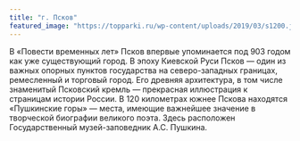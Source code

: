 ```yaml
---
title: "г. Псков"
featured_image: "https://topparki.ru/wp-content/uploads/2019/03/s1200.jpg"
---
```


В «Повести временных лет» Псков впервые упоминается под 903 годом как уже существующий город. 
В эпоху Киевской Руси Псков — один из важных опорных пунктов государства на северо-западных
границах, ремесленный и торговый город. Его древняя архитектура, в том числе 
знаменитый Псковский кремль — прекрасная иллюстрация к страницам
истории России. В 120 километрах южнее Пскова находятся «Пушкинские горы» — места,
имеющие важнейшее значение в творческой биографии великого поэта. Здесь расположен
Государственный музей-заповедник А.С. Пушкина. 